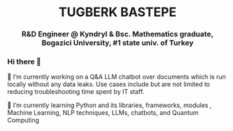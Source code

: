 <h1 align="center">TUGBERK BASTEPE</h1>
<h3 align="center"><span color="blue"> R&D Engineer @ Kyndryl   </span> & Bsc. Mathematics graduate, Bogazici University, #1 state univ. of Turkey</h3>

### Hi there 👋
<p> 🔭 I’m currently working on a Q&A LLM chatbot over documents which is run locally without any data leaks. Use cases include but are not limited to reducing troubleshooting time spent by IT staff. </p>
<p>🌱 I’m currently learning Python and its libraries, frameworks, modules , Machine Learning, NLP techniques, LLMs, chatbots, and Quantum Computing</p>


<!--
**tugberkbastepe/tugberkbastepe** is a ✨ _special_ ✨ repository because its `README.md` (this file) appears on your GitHub profile.

Here are some ideas to get you started:

<p>📫 How to reach me: ...</p><a href="https://www.w3schools.com">LinkedIn</a>

- 🔭 I’m currently working on a Q&A LLM chatbot over documents, 100% privately, no data leaks 
- 🌱 I’m currently learning Python, NLP, AWS SageMaker
- 👯 I’m looking to collaborate on ...
- 🤔 I’m looking for help with ...
- 💬 Ask me about ...
- 📫 How to reach me: ...
- 😄 Pronouns: ...
- ⚡ Fun fact: ...
-->
